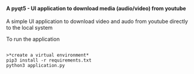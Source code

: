 #### A pyqt5 - UI application to download media (audio/video) from youtube
<p>A simple UI application to download video and audo from youtube directly to the local system</p>
<p>To run the application</p>
<pre><code>
>*create a virtual environment*
pip3 install -r requirements.txt
python3 application.py
</code></pre>
